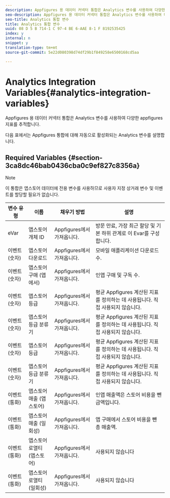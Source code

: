 ```yaml
---
description: Appfigures 용 데이터 커넥터 통합은 Analytics 변수를 사용하여 다양한 appfigures 지표를 추적합니다.
seo-description: Appfigures 용 데이터 커넥터 통합은 Analytics 변수를 사용하여 다양한 appfigures 지표를 추적합니다.
seo-title: Analytics 통합 변수
title: Analytics 통합 변수
uuid: 08 D 5 B 714-1 C 97-4 BE 6-AAE 8-1 F 8192535425
index: y
internal: n
snippet: y
translation-type: tm+mt
source-git-commit: 5e22d080398d74df29b1f849258e6500168cd5aa

---
```



# Analytics Integration Variables{#analytics-integration-variables}

Appfigures 용 데이터 커넥터 통합은 Analytics 변수를 사용하여 다양한 appfigures 지표를 추적합니다.

다음 표에서는 Appfigures 통합에 대해 자동으로 활성화되는 Analytics 변수를 설명합니다.

## Required Variables {#section-3ca8dc46bab0436cba0c9ef827c8356a}

>[!NOTE]
>
>이 통합은 앱스토어 데이터에 전용 변수를 사용하므로 사용자 지정 상거래 변수 및 이벤트를 할당할 필요가 없습니다.

| 변수 유형 | 이름 | 채우기 방법 | 설명 |
|---|---|---|---|
| eVar | 앱스토어 개체 ID | Appfigures에서 가져옵니다. | 방문 만료, 가장 최근 할당 및 기본 하위 관계로 이 Evar를 구성합니다. |
| 이벤트 (숫자) | 앱스토어 다운로드 | Appfigures에서 가져옵니다. | 모바일 애플리케이션 다운로드 수. |
| 이벤트 (숫자) | 앱스토어 구매 (앱에서) | Appfigures에서 가져옵니다. | 인앱 구매 및 구독 수. |
| 이벤트 (숫자) | 앱스토어 등급 | Appfigures에서 가져옵니다. | 평균 Appfigures 계산된 지표를 정의하는 데 사용됩니다. 직접 사용되지 않습니다. |
| 이벤트 (숫자) | 앱스토어 등급 분류기 | Appfigures에서 가져옵니다. | 평균 Appfigures 계산된 지표를 정의하는 데 사용됩니다. 직접 사용되지 않습니다. |
| 이벤트 (숫자) | 앱스토어 등급 | Appfigures에서 가져옵니다. | 평균 Appfigures 계산된 지표를 정의하는 데 사용됩니다. 직접 사용되지 않습니다. |
| 이벤트 (숫자) | 앱스토어 등급 분류기 | Appfigures에서 가져옵니다. | 평균 Appfigures 계산된 지표를 정의하는 데 사용됩니다. 직접 사용되지 않습니다. |
| 이벤트 (통화) | 앱스토어 매출 (앱스토어) | Appfigures에서 가져옵니다. | 인앱 매출액은 스토어 비용을 뺀 금액입니다. |
| 이벤트 (통화) | 앱스토어 매출 (일회성) | Appfigures에서 가져옵니다. | 앱 구매에서 스토어 비용을 뺀 총 매출액. |
| 이벤트 (통화) | 앱스토어 로열티 (앱스토어) | Appfigures에서 가져옵니다. | 사용되지 않습니다 |
| 이벤트 (통화) | 앱스토어 로열티 (일회성) | Appfigures에서 가져옵니다. | 사용되지 않습니다 |

